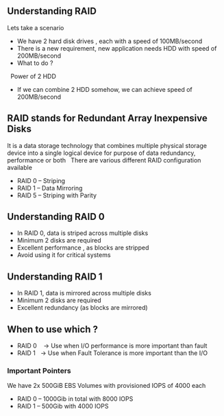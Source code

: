 ## Understanding RAID
Lets take a scenario
* We have 2 hard disk drives , each with a speed of 100MB/second 
* There is a new requirement, new application needs HDD with speed of 200MB/second 
* What to do ? 

 
Power of 2 HDD
* If we can combine 2 HDD somehow, we can achieve speed of 200MB/second 

## RAID stands for Redundant Array Inexpensive Disks
It is a data storage technology that combines multiple physical storage device into a single logical device for purpose of data redundancy, performance or both
 
There are various different RAID configuration available
* RAID 0 – Striping
* RAID 1 – Data Mirroring
* RAID 5 – Striping with Parity

## Understanding RAID 0
* In RAID 0, data is striped across multiple disks
* Minimum 2 disks are required
* Excellent performance , as blocks are stripped
* Avoid using it for critical systems
 
## Understanding RAID 1

* In RAID 1, data is mirrored across multiple disks
* Minimum 2 disks are required 
* Excellent redundancy (as blocks are mirrored)

## When to use which ? 

* RAID 0    -> Use when I/O performance is more important than fault
 
* RAID 1   -> Use when Fault Tolerance is more important than the I/O
 
### Important Pointers 
We have 2x 500GiB EBS Volumes with provisioned IOPS of 4000 each
* RAID 0 – 1000Gib in total with 8000 IOPS
* RAID 1 – 500Gib with 4000 IOPS
